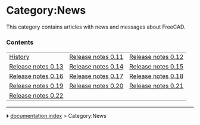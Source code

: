 # Category:News
This category contains articles with news and messages about FreeCAD.

### Contents

|     |     |     |
| --- | --- | --- |
| [History](History.md) | [Release notes 0.11](Release_notes_0.11.md) | [Release notes 0.12](Release_notes_0.12.md) |
| [Release notes 0.13](Release_notes_0.13.md) | [Release notes 0.14](Release_notes_0.14.md) | [Release notes 0.15](Release_notes_0.15.md) |
| [Release notes 0.16](Release_notes_0.16.md) | [Release notes 0.17](Release_notes_0.17.md) | [Release notes 0.18](Release_notes_0.18.md) |
| [Release notes 0.19](Release_notes_0.19.md) | [Release notes 0.20](Release_notes_0.20.md) | [Release notes 0.21](Release_notes_0.21.md) |
| [Release notes 0.22](Release_notes_0.22.md) |



---
⏵ [documentation index](../README.md) > Category:News

